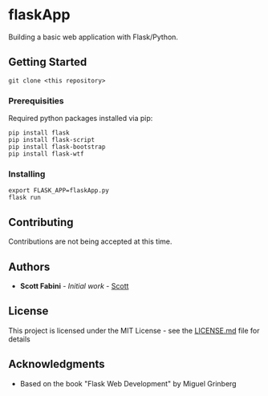 # flaskApp

Building a basic web application with Flask/Python.

## Getting Started

```
git clone <this repository>
```

### Prerequisities

Required python packages installed via pip:
```
pip install flask
pip install flask-script
pip install flask-bootstrap
pip install flask-wtf
```

### Installing

```
export FLASK_APP=flaskApp.py
flask run
```

## Contributing

Contributions are not being accepted at this time.

## Authors

* **Scott Fabini** - *Initial work* - [Scott](https://github.com/scottfabini)

## License

This project is licensed under the MIT License - see the [LICENSE.md](LICENSE.md) file for details

## Acknowledgments

* Based on the book "Flask Web Development" by Miguel Grinberg
